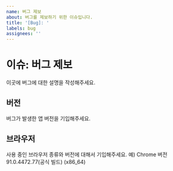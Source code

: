 ```yaml
---
name: 버그 제보
about: 버그를 제보하기 위한 이슈입니다.
title: '[Bug]: '
labels: bug
assignees: ''
---
```


# 이슈: 버그 제보

이곳에 버그에 대한 설명을 작성해주세요.

## 버전

버그가 발생한 앱 버전을 기입해주세요.

## 브라우저

사용 중인 브라우저 종류와 버전에 대해서 기입해주세요.
예) Chrome 버전 91.0.4472.77(공식 빌드) (x86_64)
